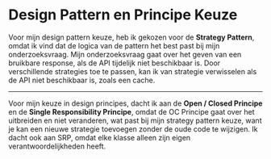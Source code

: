 # Design Pattern en Principe Keuze

Voor mijn design pattern keuze, heb ik gekozen voor de **Strategy Pattern**, omdat ik vind dat de logica van de pattern het best past bij mijn onderzoeksvraag. Mijn onderzoeksvraag gaat over het geven van een bruikbare response, als de API tijdelijk niet beschikbaar is. Door verschillende strategies toe te passen, kan ik van strategie verwisselen als de API niet beschikbaar is, zoals een cache.

---

Voor mijn keuze in design principes, dacht ik aan de **Open / Closed Principe** en de **Single Responsibility Principe**, omdat de OC Principe gaat over het uitbreiden en niet veranderen, wat past bij mijn strategy pattern keuze, want je kan een nieuwe strategie toevoegen zonder de oude code te wijzigen. Ik dacht ook aan SRP, omdat elke klasse alleen zijn eigen verantwoordelijkheden heeft.